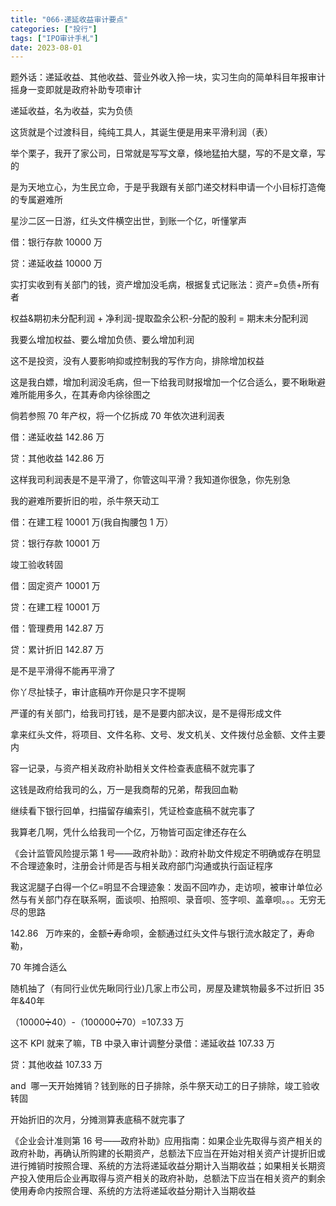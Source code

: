 ```yaml
---
title: "066-递延收益审计要点"
categories: ["投行"]
tags: ["IPO审计手札"]
date: 2023-08-01
---
```

题外话：递延收益、其他收益、营业外收入拎一块，实习生向的简单科目年报审计摇身一变即就是政府补助专项审计

递延收益，名为收益，实为负债

这货就是个过渡科目，纯纯工具人，其诞生便是用来平滑利润（表）

举个栗子，我开了家公司，日常就是写写文章，倏地猛拍大腿，写的不是文章，写的

是为天地立心，为生民立命，于是乎我跟有关部门递交材料申请一个小目标打造俺的专属避难所

星沙二区一日游，红头文件横空出世，到账一个亿，听懂掌声

借：银行存款 10000 万

贷：递延收益 10000 万

实打实收到有关部门的钱，资产增加没毛病，根据复式记账法：资产=负债+所有者

权益&期初未分配利润 + 净利润-提取盈余公积-分配的股利 = 期末未分配利润

我要么增加权益、要么增加负债、要么增加利润

这不是投资，没有人要影响抑或控制我的写作方向，排除增加权益

  

这是我白嫖，增加利润没毛病，但一下给我司财报增加一个亿合适么，要不瞅瞅避难所能用多久，在其寿命内徐徐图之

倘若参照 70 年产权，将一个亿拆成 70 年依次进利润表

借：递延收益 142.86 万

贷：其他收益 142.86 万

这样我司利润表是不是平滑了，你管这叫平滑？我知道你很急，你先别急

我的避难所要折旧的啦，杀牛祭天动工

借：在建工程 10001 万(我自掏腰包 1 万）

贷：银行存款 10001 万

竣工验收转固

借：固定资产 10001 万

贷：在建工程 10001 万

借：管理费用 142.87 万

贷：累计折旧 142.87 万

是不是平滑得不能再平滑了

  

你丫尽扯犊子，审计底稿咋开你是只字不提啊

严谨的有关部门，给我司打钱，是不是要内部决议，是不是得形成文件

拿来红头文件，将项目、文件名称、文号、发文机关、文件拨付总金额、文件主要内

容一记录，与资产相关政府补助相关文件检查表底稿不就完事了

这钱是政府给我司的么，万一是我商帮的兄弟，帮我回血勒

继续看下银行回单，扫描留存编索引，凭证检查底稿不就完事了

我算老几啊，凭什么给我司一个亿，万物皆可函定律还存在么

《会计监管风险提示第 1 号——政府补助》：政府补助文件规定不明确或存在明显不合理迹象时，注册会计师是否与相关政府部门沟通或执行函证程序

我这泥腿子白得一个亿=明显不合理迹象：发函不回咋办，走访呗，被审计单位必然与有关部门存在联系啊，面谈呗、拍照呗、录音呗、签字呗、盖章呗。。。无穷无尽的思路

142.86   万咋来的，金额➗寿命呗，金额通过红头文件与银行流水敲定了，寿命勒，

70 年摊合适么

  

随机抽了（有同行业优先瞅同行业)几家上市公司，房屋及建筑物最多不过折旧 35 年&40年

（10000➗40）-（100000➗70）=107.33 万

这不 KPI 就来了嘛，TB 中录入审计调整分录借：递延收益 107.33 万

贷：其他收益 107.33 万

and  哪一天开始摊销？钱到账的日子排除，杀牛祭天动工的日子排除，竣工验收转固

开始折旧的次月，分摊测算表底稿不就完事了

《企业会计准则第 16 号——政府补助》应用指南：如果企业先取得与资产相关的政府补助，再确认所购建的长期资产，总额法下应当在开始对相关资产计提折旧或进行摊销时按照合理、系统的方法将递延收益分期计入当期收益；如果相关长期资产投入使用后企业再取得与资产相关的政府补助，总额法下应当在相关资产的剩余使用寿命内按照合理、系统的方法将递延收益分期计入当期收益